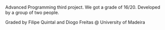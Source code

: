 Advanced Programming third project. We got a grade of 16/20. Developed by a group of two people.

Graded by Filipe Quintal and Diogo Freitas @ University of Madeira
